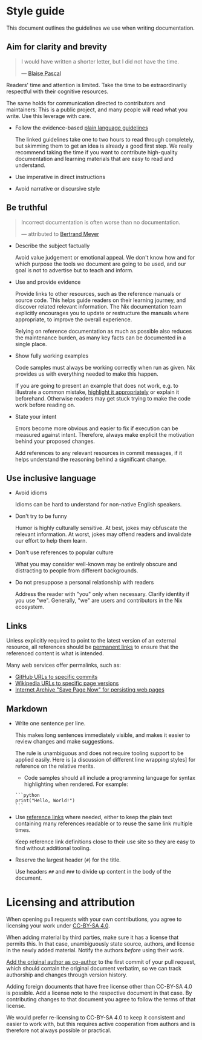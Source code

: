 # Style guide

This document outlines the guidelines we use when writing documentation.

## Aim for clarity and brevity

> I would have written a shorter letter, but I did not have the time.
>
> — [Blaise Pascal](https://en.m.wikiquote.org/w/index.php?title=Blaise_Pascal&oldid=2978584#Quotes)

Readers' time and attention is limited.
Take the time to be extraordinarily respectful with their cognitive resources.

The same holds for communication directed to contributors and maintainers:
This is a public project, and many people will read what you write.
Use this leverage with care.

- Follow the evidence-based [plain language guidelines](https://www.plainlanguage.gov/guidelines/)

  The linked guidelines take one to two hours to read through completely, but skimming them to get an idea is already a good first step.
  We really recommend taking the time if you want to contribute high-quality documentation and learning materials that are easy to read and understand.

- Use imperative in direct instructions

- Avoid narrative or discursive style

## Be truthful

> Incorrect documentation is often worse than no documentation.
>
> — attributed to [Bertrand Meyer](https://web.archive.org/web/20080706015334/https://www.eskimo.com/~hottub/software/programming_quotes.html)

- Describe the subject factually

  Avoid value judgement or emotional appeal.
  We don't know how and for which purpose the tools we document are going to be used, and our goal is not to advertise but to teach and inform.

- Use and provide evidence

  Provide links to other resources, such as the reference manuals or source code.
  This helps guide readers on their learning journey, and discover related relevant information.
  The Nix documentation team explicitly encourages you to update or restructure the manuals where appropriate, to improve the overall experience.

  Relying on reference documentation as much as possible also reduces the maintenance burden, as many key facts can be documented in a single place.

- Show fully working examples

  Code samples must always be working correctly when run as given.
  Nix provides us with everything needed to make this happen.
  
  If you are going to present an example that does not work, e.g. to illustrate a common mistake, [highlight it appropriately](https://myst-parser.readthedocs.io/en/latest/syntax/optional.html#block-attributes) or explain it beforehand.
  Otherwise readers may get stuck trying to make the code work before reading on.

- State your intent

  Errors become more obvious and easier to fix if execution can be measured against intent.
  Therefore, always make explicit the motivation behind your proposed changes.

  Add references to any relevant resources in commit messages, if it helps understand the reasoning behind a significant change.

## Use inclusive language

- Avoid idioms

  Idioms can be hard to understand for non-native English speakers.

- Don't try to be funny

  Humor is highly culturally sensitive.
  At best, jokes may obfuscate the relevant information.
  At worst, jokes may offend readers and invalidate our effort to help them learn.

- Don't use references to popular culture

  What you may consider well-known may be entirely obscure and distracting to people from different backgrounds.

- Do not presuppose a personal relationship with readers

  Address the reader with "you" only when necessary.
  Clarify identity if you use "we".
  Generally, "we" are users and contributors in the Nix ecosystem.

## Links

Unless explicitly required to point to the latest version of an external resource, all references should be [permanent links] to ensure that the referenced content is what is intended.

Many web services offer permalinks, such as:

- [GitHub URLs to specific commits]
- [Wikipedia URLs to specific page versions]
- [Internet Archive "Save Page Now" for persisting web pages]

[permanent links]: https://en.wikipedia.org/wiki/Permalink
[GitHub URLs to specific commits]: https://docs.github.com/en/repositories/working-with-files/using-files/getting-permanent-links-to-files
[Wikipedia URLs to specific page versions]: https://en.wikipedia.org/wiki/Wikipedia:Linking_to_Wikipedia#Permanent_links_to_old_versions_of_pages
[Internet Archive "Save Page Now" for persisting web pages]: https://web.archive.org/save

## Markdown

- Write one sentence per line.

  This makes long sentences immediately visible, and makes it easier to review changes and make suggestions.

  The rule is unambiguous and does not require tooling support to be applied easily.
  Here is [a discussion of different line wrapping styles] for reference on the relative merits.

  [Here is a discussion of different line wrapping styles.]: https://mtsknn.fi/blog/4-1-wrapping-styles-for-markdown-prose-and-code-comments/
  - Code samples should all include a programming language for syntax highlighting when rendered. For example:
  ````
  ```python
  print("Hello, World!")
  ```
  ````
- Use [reference links](https://github.github.com/gfm/#reference-link) where needed, either to keep the plain text containing many references readable or to reuse the same link multiple times.

  Keep reference link definitions close to their use site so they are easy to find without additional tooling.
  
-  Reserve the largest header (`#`) for the title.

   Use headers `##` and `###` to divide up content in the body of the document.

# Licensing and attribution

When opening pull requests with your own contributions, you agree to licensing your work under [CC-BY-SA 4.0](https://creativecommons.org/licenses/by-sa/4.0/).

When adding material by third parties, make sure it has a license that permits this.
In that case, unambiguously state source, authors, and license in the newly added material.
Notify the authors *before* using their work.

[Add the original author as co-author](https://docs.github.com/en/pull-requests/committing-changes-to-your-project/creating-and-editing-commits/creating-a-commit-with-multiple-authors) to the first commit of your pull request, which should contain the original document verbatim, so we can track authorship and changes through version history.

Adding foreign documents that have free license other than CC-BY-SA 4.0 is possible.
Add a license note to the respective document in that case.
By contributing changes to that document you agree to follow the terms of that license.

We would prefer re-licensing to CC-BY-SA 4.0 to keep it consistent and easier to work with, but this requires active cooperation from authors and is therefore not always possible or practical.

